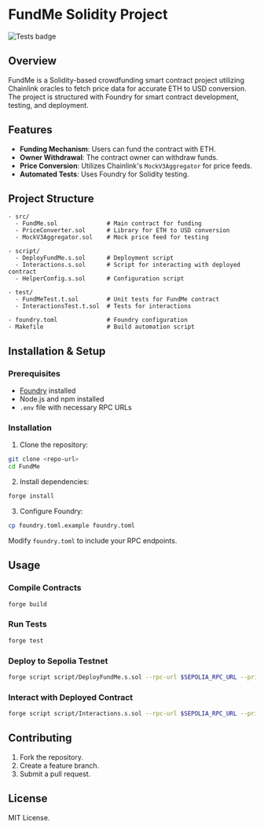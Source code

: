 # FundMe Solidity Project

![Tests badge](https://github.com/gervaiscodes/cyfrin-foundry-fund-me/actions/workflows/test.yml/badge.svg)

## Overview

FundMe is a Solidity-based crowdfunding smart contract project utilizing Chainlink oracles to fetch price data for accurate ETH to USD conversion. The project is structured with Foundry for smart contract development, testing, and deployment.

## Features

- **Funding Mechanism**: Users can fund the contract with ETH.
- **Owner Withdrawal**: The contract owner can withdraw funds.
- **Price Conversion**: Utilizes Chainlink's `MockV3Aggregator` for price feeds.
- **Automated Tests**: Uses Foundry for Solidity testing.

## Project Structure

```
- src/
  - FundMe.sol              # Main contract for funding
  - PriceConverter.sol      # Library for ETH to USD conversion
  - MockV3Aggregator.sol    # Mock price feed for testing

- script/
  - DeployFundMe.s.sol      # Deployment script
  - Interactions.s.sol      # Script for interacting with deployed contract
  - HelperConfig.s.sol      # Configuration script

- test/
  - FundMeTest.t.sol        # Unit tests for FundMe contract
  - InteractionsTest.t.sol  # Tests for interactions

- foundry.toml              # Foundry configuration
- Makefile                  # Build automation script
```

## Installation & Setup

### Prerequisites

- [Foundry](https://getfoundry.sh/) installed
- Node.js and npm installed
- `.env` file with necessary RPC URLs

### Installation

1. Clone the repository:

```sh
git clone <repo-url>
cd FundMe
```

2. Install dependencies:

```sh
forge install
```

3. Configure Foundry:

```sh
cp foundry.toml.example foundry.toml
```

   Modify `foundry.toml` to include your RPC endpoints.

## Usage

### Compile Contracts

```sh
forge build
```

### Run Tests

```sh
forge test
```

### Deploy to Sepolia Testnet

```sh
forge script script/DeployFundMe.s.sol --rpc-url $SEPOLIA_RPC_URL --private-key $PRIVATE_KEY --broadcast
```

### Interact with Deployed Contract

```sh
forge script script/Interactions.s.sol --rpc-url $SEPOLIA_RPC_URL --private-key $PRIVATE_KEY --broadcast
```

## Contributing

1. Fork the repository.
2. Create a feature branch.
3. Submit a pull request.

## License

MIT License.
